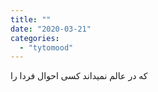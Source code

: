 ```yaml
---
title: ""
date: "2020-03-21"
categories: 
  - "tytomood"
---
```


که در عالم نمیداند کسی احوال فردا را
